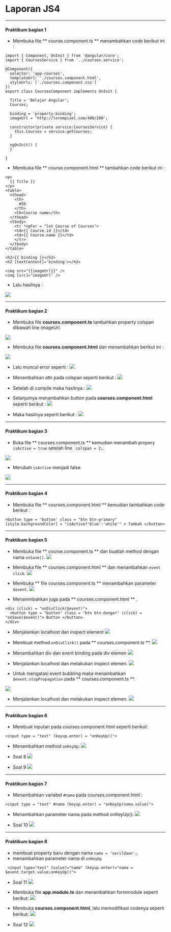 # Laporan JS4
---
#### Praktikum bagian 1
- Membuka file ** course.component.ts ** menambahkan code berikut ini :

```
import { Component, OnInit } from '@angular/core';
import { CoursesService } from '../courses.service';

@Component({
  selector: 'app-courses',
  templateUrl: './courses.component.html',
  styleUrls: ['./courses.component.css']
})
export class CoursesComponent implements OnInit {

  Title = 'Belajar Angular';
  Courses;

  binding = 'property-binding';
  imageUrl = 'http://lorempixel.com/400/200';

  constructor(private service:CoursesService) { 
    this.Courses = service.getCourses;
  }

  ngOnInit() {
  }

}

```

- Membuka file ** course.component.html ** tambahkan code berikut ini :
```
<p>
  {{ Title }}
</p>
<table>
  <thead>
    <th>
      #ID
    </th>
    <th>Course name</th>
  </thead>
  <tbody>
    <tr *ngFor = "let Course of Courses">
    <td>{{ Course.id }}</td>
    <td>{{ Course.name }}</td>
    </tr>
  </tbody>
</table>

<h2>{{ binding }}</h2>
<h2 [textContent]='binding'></h2>

<img src="{{imageUrl}}" />
<img [src]="imageUrl" />

```

- Lalu hasilnya :

![](image/chapter1/j4soal1.png)

---
#### Praktikum bagian 2
- Membuka file **courses.component.ts** tambahkan property colspan dibawah line imageUrl.

![](image/chapter1/p2.1.png)

- Membuka file **courses.component.html** dan menambahkan berikut ini :

![](image/chapter1/p2.2.png)

- Lalu muncul error seperti :
![](image/chapter1/error.png)

- Menambahkan attr pada colspan seperti berikut :
![](image/chapter1/p2.4.png)

- Setelah di compile maka hasilnya : 
![](image/chapter1/j4soal2.png)

- Selanjutnya menambahkan button pada **courses.component.html** seperti berikut :
![](image/chapter1/p2.6.png)

- Maka hasilnya seperti berikut :
![](image/chapter1/j4soal3.png)

---
#### Praktikum bagian 3
- Buka file ** courses.component.ts ** kemudian menambah propery ` isActive = true ` setelah line ` colspan = 2;`.

 ![](image/chapter1/p3.1.png)

- Merubah ` isActive ` menjadi false.

 ![](image/chapter1/p3.3.png)

---
#### Praktikum bagian 4
- Membuka file ** courses.component.html ** kemudian tambahkan code berikut :

```
<button type = 'button' class = "btn btn-primary" [style.backgroundColor] = "isActive?'blue':'white'" > Tambah </button>

```

---
#### Praktikum bagian 5
- Membuka file ** course.component.ts ** dan buatlah method dengan nama ` onSave() `.
 ![](image/chapter1/p5.1.png)

- Membuka file ** courses.component.html ** dan menambahkan ` event click `.
 ![](image/chapter1/p5.2.png)

- Membuka ** file courses.component.ts **  menambahkan parameter ` $event `.
 ![](image/chapter1/p5.4.png)

- Menammbahkan juga pada ** courses.component.html ** .
```
<div (click) = "onDivClick($event)">
  <button type = "button" class = "btn btn-danger" (click) = "onSave($event)"> Button </button>
</div>
```

- Menjalankan localhost dan inspect element
 ![](image/chapter1/j4soal5.png)

- Membuat method ` onDivClick() ` pada ** courses.component.ts **.
 ![](image/chapter1/p5.7.png)

- Menambahkan div dan event binding pada div elemen
 ![](image/chapter1/p5.8.png)

- Menjalankan localhost dan melakukan inspect elemen.
 ![](image/chapter1/j4soal6.png)

- Untuk mengatasi event bubbling maka menambahkan ` $event.stopPropagation ` pada ** courses.component.ts **.

 ![](image/chapter1/p5.10.png)

- Menjalankan localhost dan melakukan inspect elemen. 
  ![](image/chapter1/j4soal7.png) 

---
#### Praktikum bagian 6

- Membuat inputan pada courses.component.html seperti berikut:
```
<input type = "text" (keyup.enter) = "onKeyUp()">

```
- Menambahkan method `onKeyUp`:
 ![](image/chapter1/p6.png)


- Soal 8
 ![](image/chapter1/j4soal8.png) 

- Soal 9
 ![](image/chapter1/j4soal9.png) 

---
#### Praktikum bagian 7
- Menambahkan variabel `#nama` pada courses.component.html :
```
<input type = "text" #nama (keyup.enter) = "onKeyUp(nama.value)">

```

- Menambahkan parameter nama pada method onKeyUp():
![](image/chapter1/p7.png) 


- Soal 10 
 ![](image/chapter1/j4soal10.png) 

---
#### Praktikum bagian 8
- membuat property baru dengan nama ` nama = 'serildawn'; `.
- menambahkan parameter nama di `onKeyUp` 
```
 <input type="text" [value]="nama" (keyup.enter)="nama = $event.target.value;onKeyUp()"> 

```
- Soal 11
  ![](image/chapter1/j4soal11.png)

- Membuka file **app.module.ts** dan menambahkan formmodule seperti berikut:
 ![](image/chapter1/p8.png)

- Membuka **courses.component.html**, lalu memodifikasi codenya seperti berikut:
 ![](image/chapter1/p8a.png)

- Soal 12
 ![](image/chapter1/j4soal12.png)
